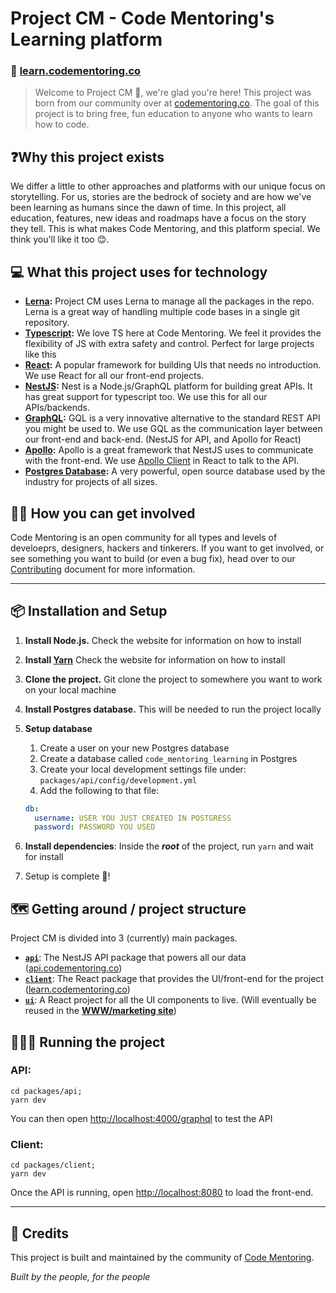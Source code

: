 # Project CM - Code Mentoring's Learning platform
### 🔗 [learn.codementoring.co](https://learn.codementoring.co)
> Welcome to Project CM 👋, we're glad you're here! This project was born from our
community over at [codementoring.co](https://codementoring.co). The goal of this
project is to bring free, fun education to anyone who wants to learn how to code.

## ❓Why this project exists
We differ a little to other approaches and platforms with our unique focus on
storytelling. For us, stories are the bedrock of society and are how we've been
learning as humans since the dawn of time. In this project, all education, features,
new ideas and roadmaps have a focus on the story they tell. This is what makes
Code Mentoring, and this platform special. We think you'll like it too 😊.


## 💻 What this project uses for technology
- **[Lerna](https://github.com/lerna/lerna):** Project CM uses Lerna to manage
all the packages in the repo. Lerna is a great way of handling multiple code
bases in a single git repository.
- **[Typescript](https://www.typescriptlang.org/):** We love TS here at Code Mentoring.
We feel it provides the flexibility of JS with extra safety and control.
Perfect for large projects like this
- **[React](https://reactjs.org/):** A popular framework for building UIs that
needs no introduction. We use React for all our front-end projects.
- **[NestJS](https://nestjs.com/):** Nest is a Node.js/GraphQL platform for building
great APIs. It has great support for typescript too. We use this for all our APIs/backends.
- **[GraphQL](https://graphql.org/):** GQL is a very innovative alternative to the
standard REST API you might be used to. We use GQL as the communication layer between
our front-end and back-end. (NestJS for API, and Apollo for React)
- **[Apollo](https://www.apollographql.com/):** Apollo is a great framework that
NestJS uses to communicate with the front-end. We use [Apollo Client](https://www.apollographql.com/docs/react/) in React to
talk to the API.
- **[Postgres Database](https://www.postgresql.org/):** A very powerful, open source
database used by the industry for projects of all sizes.


## 🙋‍♀️ How you can get involved
Code Mentoring is an open community for all types and levels of develoeprs,
designers, hackers and tinkerers. If you want to get involved, or see something
you want to build (or even a bug fix), head over to our [Contributing](/CONTRIBUTING)
document for more information.


---

## 📦 Installation and Setup
1. **Install Node.js.** Check the website for information on how to install
2. **Install [Yarn](https://yarnpkg.com/)** Check the website for information on how to install
3. **Clone the project.** Git clone the project to somewhere you want to work on
your local machine
4. **Install Postgres database.** This will be needed to run the project locally
5. **Setup database**
   1. Create a user on your new Postgres database
   2. Create a database called `code_mentoring_learning` in Postgres
   3. Create your local development settings file under: `packages/api/config/development.yml`
   4. Add the following to that file:
   ```yml
   db:
     username: USER YOU JUST CREATED IN POSTGRESS
     password: PASSWORD YOU USED
    ```


6. **Install dependencies**: Inside the *__root__* of the project, run `yarn` and wait for install
7. Setup is complete 🎉!

## 🗺 Getting around / project structure
Project CM is divided into 3 (currently) main packages.
- [**`api`**](packages/api/README.md): The NestJS API package that powers all our data ([api.codementoring.co](https://api.codementoring.co))
- [**`client`**](packages/client/README.md): The React package that provides the UI/front-end for the project ([learn.codementoring.co](https://learn.codementoring.co))
- [**`ui`**](packages/client/README.md): A React project for all the UI components to live. (Will eventually be reused in the **[WWW/marketing site](https://github.com/code-mentoring/www)**)


## 🏃🏿‍♂️ Running the project

### API:
```
cd packages/api;
yarn dev
```
You can then open [http://localhost:4000/graphql](https://localhost:4000/graphql)
to test the API

### Client:
```
cd packages/client;
yarn dev
```
Once the API is running, open [http://localhost:8080](https://localhost:8080) to
load the front-end.


---

## 👏 Credits
This project is built and maintained by the community of [Code Mentoring](https://codementoring.co).

*Built by the people, for the people*
